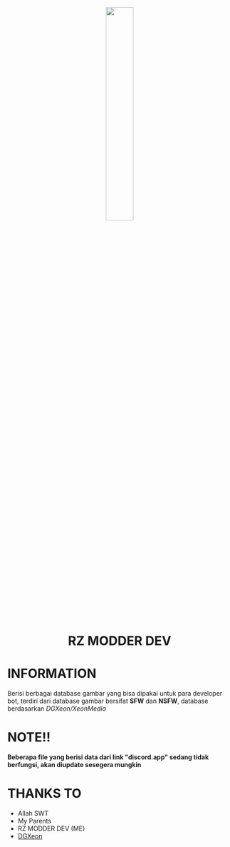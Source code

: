 <p align="center">
	<img src="https://blogger.googleusercontent.com/img/b/R29vZ2xl/AVvXsEjUitSXr0YVNT6tjDoTilRwi3NhQxQ5gLcNnAXc_0ZfqKCVVb9bYdiEXr1AxbHFAPKak-2XZYN2GgJj9Tnf0zJvJjHi1lRsDHJZbTE4CXCqtxIj0sssMlZe2AfvTPS6zdGi0rG_CHyvNpvgSWL0pBFHUWPBFYJTQRXNKU80Hxo4tBGyjilyssWXF60GLA/s1280/20221106_145631.jpg" width="35%" style="margin-left: auto;margin-right: auto;display: block;">
</p>
<h1 align="center">RZ MODDER DEV</h1>

# INFORMATION
Berisi berbagai database gambar yang bisa dipakai untuk para developer bot, terdiri dari database gambar bersifat **SFW** dan **NSFW**, database berdasarkan _DGXeon/XeonMedia_

# NOTE!!
**Beberapa file yang berisi data dari link "discord.app" sedang tidak berfungsi, akan diupdate sesegera mungkin**

# THANKS TO
- Allah SWT
- My Parents
- RZ MODDER DEV (ME)
- [DGXeon](https://github.com/DGXeon)
